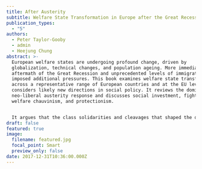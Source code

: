 ```yaml
---
title: After Austerity
subtitle: Welfare State Transformation in Europe after the Great Recession
publication_types:
  - "5"
authors:
  - Peter Taylor-Gooby
  - admin
  - Heejung Chung
abstract: >-
  European welfare states are undergoing profound change, driven by
  globalization, technical changes, and population ageing. More immediately, the
  aftermath of the Great Recession and unprecedented levels of immigration have
  imposed additional pressures. This book examines welfare state transformations
  across a representative range of European countries and at the EU level, and
  considers likely new directions in social policy. It reviews the dominant
  neo-liberal austerity response and discusses social investment, fightback,
  welfare chauvinism, and protectionism.


  It argues that the class solidarities and cleavages that shaped the development of welfare states are no longer powerful. Tensions surrounding divisions between old and young, women and men, immigrants and denizens, and between the winners in a new, more competitive, world and those who feel left behind are becoming steadily more important. European countries have entered a period of political instability and this is reflected in policy directions. Austerity predominates nearly everywhere, but patterns of social investment, protectionism, neo-Keynesian intervention, and fightback vary between countries. The volume identify areas of convergence and difference in European welfare state futures in this up-to-date study - essential reading to grasp the pace and directions of change.
draft: false
featured: true
image:
  filename: featured.jpg
  focal_point: Smart
  preview_only: false
date: 2017-12-31T10:36:00.000Z
---
```

